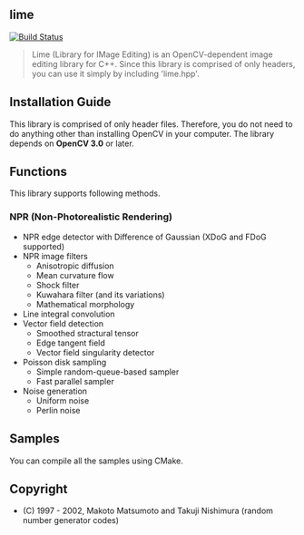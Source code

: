 lime
---

[![Build Status](https://travis-ci.org/tatsy/lime.svg?branch=master)](https://travis-ci.org/tatsy/lime)

> Lime (Library for IMage Editing) is an OpenCV-dependent image editing library for C++.
> Since this library is comprised of only headers, you can use it simply by
> including 'lime.hpp'.

## Installation Guide

This library is comprised of only header files. Therefore, you do not
need to do anything other than installing OpenCV in your computer.
The library depends on **OpenCV 3.0** or later.

## Functions

This library supports following methods.

### NPR (Non-Photorealistic Rendering)

* NPR edge detector with Difference of Gaussian (XDoG and FDoG supported)
* NPR image filters
    * Anisotropic diffusion
    * Mean curvature flow
    * Shock filter
    * Kuwahara filter (and its variations)
    * Mathematical morphology
* Line integral convolution
* Vector field detection
    * Smoothed stractural tensor
    * Edge tangent field
    * Vector field singularity detector
* Poisson disk sampling
    * Simple random-queue-based sampler
    * Fast parallel sampler
* Noise generation
    * Uniform noise
    * Perlin noise

## Samples

You can compile all the samples using CMake.

## Copyright

* (C) 1997 - 2002, Makoto Matsumoto and Takuji Nishimura (random number generator codes)
